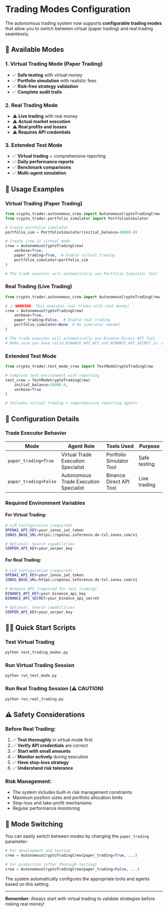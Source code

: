 # Trading Modes Configuration

The autonomous trading system now supports **configurable trading modes** that allow you to switch between virtual (paper trading) and real trading seamlessly.

## 🎯 Available Modes

### 1. **Virtual Trading Mode (Paper Trading)**
- ✅ **Safe testing** with virtual money
- ✅ **Portfolio simulation** with realistic fees
- ✅ **Risk-free strategy validation**
- ✅ **Complete audit trails**

### 2. **Real Trading Mode**
- ⚠️  **Live trading** with real money
- ⚠️  **Actual market execution**
- ⚠️  **Real profits and losses**
- ⚠️  **Requires API credentials**

### 3. **Extended Test Mode**
- ✅ **Virtual trading** + comprehensive reporting
- ✅ **Daily performance reports**
- ✅ **Benchmark comparisons**
- ✅ **Multi-agent simulation**

## 🚀 Usage Examples

### Virtual Trading (Paper Trading)
```python
from crypto_trader.autonomous_crew import AutonomousCryptoTradingCrew
from crypto_trader.portfolio_simulator import PortfolioSimulator

# Create portfolio simulator
portfolio_sim = PortfolioSimulator(initial_balance=10000.0)

# Create crew in virtual mode
crew = AutonomousCryptoTradingCrew(
    verbose=True,
    paper_trading=True,  # Enable virtual trading
    portfolio_simulator=portfolio_sim
)

# The trade executor will automatically use Portfolio Simulator Tool
```

### Real Trading (Live Trading)
```python
from crypto_trader.autonomous_crew import AutonomousCryptoTradingCrew

# ⚠️ WARNING: This executes real trades with real money!
crew = AutonomousCryptoTradingCrew(
    verbose=True,
    paper_trading=False,  # Enable real trading
    portfolio_simulator=None  # No simulator needed
)

# The trade executor will automatically use Binance Direct API Tool
# Make sure you have valid BINANCE_API_KEY and BINANCE_API_SECRET in .env
```

### Extended Test Mode
```python
from crypto_trader.test_mode_crew import TestModeCryptoTradingCrew

# Complete test environment with reporting
test_crew = TestModeCryptoTradingCrew(
    initial_balance=10000.0,
    verbose=True
)

# Includes virtual trading + comprehensive reporting agents
```

## 🔧 Configuration Details

### Trade Executor Behavior

| Mode | Agent Role | Tools Used | Purpose |
|------|------------|------------|---------|
| `paper_trading=True` | Virtual Trade Execution Specialist | Portfolio Simulator Tool | Safe testing |
| `paper_trading=False` | Autonomous Trade Execution Specialist | Binance Direct API Tool | Live trading |

### Required Environment Variables

#### For Virtual Trading:
```bash
# LLM Configuration (required)
OPENAI_API_KEY=your_ionos_jwt_token
IONOS_BASE_URL=https://openai.inference.de-txl.ionos.com/v1

# Optional: Search capabilities
SERPER_API_KEY=your_serper_key
```

#### For Real Trading:
```bash
# LLM Configuration (required)
OPENAI_API_KEY=your_ionos_jwt_token
IONOS_BASE_URL=https://openai.inference.de-txl.ionos.com/v1

# Binance API (required for real trading)
BINANCE_API_KEY=your_binance_api_key
BINANCE_API_SECRET=your_binance_api_secret

# Optional: Search capabilities
SERPER_API_KEY=your_serper_key
```

## 🏃‍♂️ Quick Start Scripts

### Test Virtual Trading
```bash
python test_trading_modes.py
```

### Run Virtual Trading Session
```bash
python run_test_mode.py
```

### Run Real Trading Session (⚠️ CAUTION)
```bash
python run_real_trading.py
```

## ⚠️ Safety Considerations

### Before Real Trading:
1. ✅ **Test thoroughly** in virtual mode first
2. ✅ **Verify API credentials** are correct
3. ✅ **Start with small amounts**
4. ✅ **Monitor actively** during execution
5. ✅ **Have stop-loss strategy**
6. ✅ **Understand risk tolerance**

### Risk Management:
- The system includes built-in risk management constraints
- Maximum position sizes and portfolio allocation limits
- Stop-loss and take-profit mechanisms
- Regular performance monitoring

## 🎯 Mode Switching

You can easily switch between modes by changing the `paper_trading` parameter:

```python
# For development and testing
crew = AutonomousCryptoTradingCrew(paper_trading=True, ...)

# For production (after thorough testing)
crew = AutonomousCryptoTradingCrew(paper_trading=False, ...)
```

The system automatically configures the appropriate tools and agents based on this setting.

---

**Remember**: Always start with virtual trading to validate strategies before risking real money!